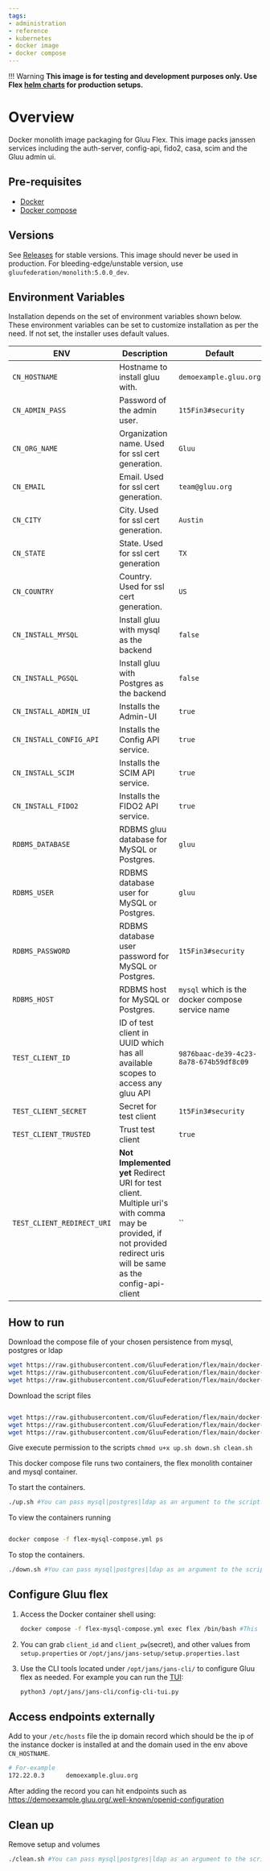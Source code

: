```yaml
---
tags:
- administration
- reference
- kubernetes
- docker image
- docker compose
---
```



!!! Warning 
    **This image is for testing and development purposes only. Use Flex [helm charts](https://github.com/GluuFederation/flex/tree/main/charts/gluu) for production setups.**

# Overview

Docker monolith image packaging for Gluu Flex. This image packs janssen services including the auth-server, config-api, fido2, casa, scim and the Gluu admin ui.

## Pre-requisites

- [Docker](https://docs.docker.com/install)
- [Docker compose](https://docs.docker.com/compose/install/)

## Versions

See [Releases](https://github.com/GluuFederation/docker-flex-monolith/releases) for stable versions. This image should never be used in production.
For bleeding-edge/unstable version, use `gluufederation/monolith:5.0.0_dev`.

## Environment Variables

Installation depends on the set of environment variables shown below. These environment variables can be set to customize installation as per the need. If not set, the installer uses default values.

| ENV                        | Description                                                                                                                                                          | Default                                          |
|----------------------------|----------------------------------------------------------------------------------------------------------------------------------------------------------------------|--------------------------------------------------|
| `CN_HOSTNAME`              | Hostname to install gluu with.                                                                                                                                    | `demoexample.gluu.org`                            |
| `CN_ADMIN_PASS`            | Password of the admin user.                                                                                                                                          | `1t5Fin3#security`                               |
| `CN_ORG_NAME`              | Organization name. Used for ssl cert generation.                                                                                                                     | `Gluu`                                        |
| `CN_EMAIL`                 | Email. Used for ssl cert generation.                                                                                                                                 | `team@gluu.org`                                |
| `CN_CITY`                  | City. Used for ssl cert generation.                                                                                                                                  | `Austin`                                         |
| `CN_STATE`                 | State. Used for ssl cert generation                                                                                                                                  | `TX`                                             |
| `CN_COUNTRY`               | Country. Used for ssl cert generation.                                                                                                                               | `US`                                             |
| `CN_INSTALL_MYSQL`         | Install gluu with mysql as the backend                                                                                                                               | `false`                                          |
| `CN_INSTALL_PGSQL`         | Install gluu with Postgres as the backend                                                                                                                            | `false`                                          |
| `CN_INSTALL_ADMIN_UI`      | Installs the Admin-UI                                                                               | `true`               |
| `CN_INSTALL_CONFIG_API`    | Installs the Config API service.                                                                                                                                     | `true`                                           |
| `CN_INSTALL_SCIM`          | Installs the SCIM  API service.                                                                                                                                      | `true`                                           |
| `CN_INSTALL_FIDO2`         | Installs the FIDO2 API service.                                                                                                                                      | `true`                                           |
| `RDBMS_DATABASE`           | RDBMS gluu database for MySQL or Postgres.                                                                                                                           | `gluu`                                           |
| `RDBMS_USER`               | RDBMS database user for MySQL or Postgres.                                                                                                                           | `gluu`                                           |
| `RDBMS_PASSWORD`           | RDBMS database user password for MySQL or Postgres.                                                                                                                  | `1t5Fin3#security`                               |
| `RDBMS_HOST`               | RDBMS host for MySQL or Postgres.                                                                                                                                    | `mysql` which is the docker compose service name |
| `TEST_CLIENT_ID`           | ID of test client in UUID which has all available scopes to access any gluu API                                                                                      | `9876baac-de39-4c23-8a78-674b59df8c09`           |
| `TEST_CLIENT_SECRET`       | Secret for test client                                                                                                                                               | `1t5Fin3#security`                               |
| `TEST_CLIENT_TRUSTED`      | Trust test client                                                                                                                                                    | `true`                                           |
| `TEST_CLIENT_REDIRECT_URI` | **Not Implemented yet** Redirect URI for test client. Multiple uri's with comma may be provided, if not provided redirect uris will be same as the config-api-client | ``                                               |






## How to run

Download the compose file of your chosen persistence from mysql, postgres or ldap 

```bash
wget https://raw.githubusercontent.com/GluuFederation/flex/main/docker-flex-monolith/flex-mysql-compose.yml 
wget https://raw.githubusercontent.com/GluuFederation/flex/main/docker-flex-monolith/flex-postgres-compose.yml 
wget https://raw.githubusercontent.com/GluuFederation/flex/main/docker-flex-monolith/flex-ldap-compose.yml 
```

Download the script files 

```bash

wget https://raw.githubusercontent.com/GluuFederation/flex/main/docker-flex-monolith/up.sh
wget https://raw.githubusercontent.com/GluuFederation/flex/main/docker-flex-monolith/down.sh
wget https://raw.githubusercontent.com/GluuFederation/flex/main/docker-flex-monolith/clean.sh
```

Give execute permission to the scripts
`chmod u+x up.sh down.sh clean.sh`

This docker compose file runs two containers, the flex monolith container and mysql container.

To start the containers.

```bash
./up.sh #You can pass mysql|postgres|ldap as an argument to the script. If you don't pass any, it will default to mysql.
```

To view the containers running

```bash

docker compose -f flex-mysql-compose.yml ps
```

To stop the containers.

```bash
./down.sh #You can pass mysql|postgres|ldap as an argument to the script. If you don't pass any, it will default to mysql.
```

## Configure Gluu flex

1. Access the Docker container shell using:

    ```bash
    docker compose -f flex-mysql-compose.yml exec flex /bin/bash #This opens a bash terminal in the running container
    ```

2. You can grab `client_id` and `client_pw`(secret), and other values from `setup.properties` or `/opt/jans/jans-setup/setup.properties.last`

3. Use the CLI tools located under `/opt/jans/jans-cli/` to configure Gluu flex as needed. For example you can run the [TUI](https://docs.jans.io/head/admin/config-guide/config-tools/jans-tui/):
    ```bash
    python3 /opt/jans/jans-cli/config-cli-tui.py
    ```

## Access endpoints externally

Add to your `/etc/hosts` file the ip domain record which should be the ip of the instance docker is installed at and the domain used in the env above `CN_HOSTNAME`.

```bash
# For-example
172.22.0.3      demoexample.gluu.org
```

After adding the record you can hit endpoints such as https://demoexample.gluu.org/.well-known/openid-configuration


## Clean up

Remove setup and volumes

```bash
./clean.sh #You can pass mysql|postgres|ldap as an argument to the script. If you don't pass any, it will default to mysql.
```

